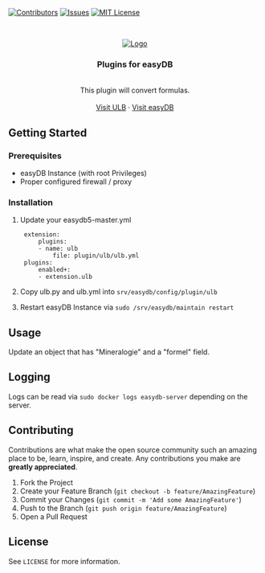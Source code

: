 [![Contributors][contributors-shield]][contributors-url]
[![Issues][issues-shield]][issues-url]
[![MIT License][license-shield]][license-url]

[contributors-shield]: https://img.shields.io/github/contributors/ulbmuenster/easydb-ulb-plugins.svg?style=flat-square
[contributors-url]: https://github.com/ulbmuenster/easydb-ulb-plugins/graphs/contributors
[issues-shield]: https://img.shields.io/github/issues/ulbmuenster/easydb-ulb-plugins.svg?style=flat-square
[issues-url]: https://github.com/ulbmuenster/easydb-ulb-plugins/issues
[license-shield]: https://img.shields.io/github/license/ulbmuenster/easydb-ulb-plugins.svg?style=flat-square
[license-url]: https://github.com/ulbmuenster/easydb-ulb-plugins/blob/master/LICENSE.txt

<br />
<p align="center">
  <a href="https://ulb.uni-muenster.de">
    <img src="https://www.uni-muenster.de/imperia/md/images/ulb2/_v/logo.svg" alt="Logo">
  </a>

  <h3 align="center">Plugins for easyDB</h3>
  <p align="center">
    <br />
    This plugin will convert formulas.
    <br />
    <br />
    <a href="https://ulb.uni-muenster.de">Visit ULB</a>
    ·
    <a href="https://www.programmfabrik.de/easydb/">Visit easyDB</a>
  </p>
</p>


## Getting Started

### Prerequisites

* easyDB Instance (with root Privileges)
* Proper configured firewall / proxy

### Installation

1. Update your easydb5-master.yml

        extension:
            plugins:
            - name: ulb
                file: plugin/ulb/ulb.yml
        plugins:
            enabled+:
            - extension.ulb

2. Copy ulb.py and ulb.yml into `srv/easydb/config/plugin/ulb`
3. Restart easyDB Instance via `sudo /srv/easydb/maintain restart`

## Usage

Update an object that has "Mineralogie" and a "formel" field.

## Logging

Logs can be read via `sudo docker logs easydb-server` depending on the server.

## Contributing

Contributions are what make the open source community such an amazing place to be, learn, inspire, and create. Any contributions you make are **greatly appreciated**.

1. Fork the Project
2. Create your Feature Branch (`git checkout -b feature/AmazingFeature`)
3. Commit your Changes (`git commit -m 'Add some AmazingFeature'`)
4. Push to the Branch (`git push origin feature/AmazingFeature`)
5. Open a Pull Request


## License

See `LICENSE` for more information.
